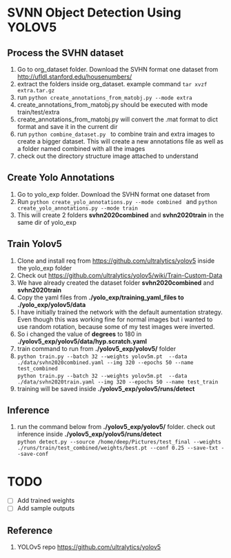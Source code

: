 # SVNN Object Detection Using YOLOV5

## Process the SVHN dataset

1. Go to org_dataset folder. Download the SVHN format one dataset from http://ufldl.stanford.edu/housenumbers/
2. extract the folders inside org_dataset. example command `tar xvzf extra.tar.gz`
3. run  `python create_annotations_from_matobj.py --mode extra`
4. create_annotations_from_matobj.py should be executed with mode train/test/extra
5. create_annotations_from_matobj.py will convert the .mat format to dict format and save it in the current dir
6. run `python combine_dataset.py ` to combine train and extra images to create a bigger dataset. This will create a new annotations file as well as a folder named combined with all the images
7. check out the directory structure image attached to understand
    
## Create Yolo Annotations
1. Go to yolo_exp folder. Download the SVHN format one dataset from 
2. Run `python create_yolo_annotations.py --mode combined ` and `python create_yolo_annotations.py --mode train `
3. This will create 2 folders **svhn2020combined** and **svhn2020train** in the same dir of yolo_exp 

## Train Yolov5

1. Clone and install req from https://github.com/ultralytics/yolov5 inside the yolo_exp folder
2. Check out https://github.com/ultralytics/yolov5/wiki/Train-Custom-Data 
3. We have already created the dataset folder **svhn2020combined** and **svhn2020train**
4. Copy the yaml files from **./yolo_exp/training_yaml_files to  ./yolo_exp/yolov5/data**
5. I have initially trained the network with the default aumentation strategy. Even though this was working fine for normal images but i wanted to use random rotation, because some of my test images were inverted. 
6. So i changed the value of **degrees** to 180 in **./yolov5_exp/yolov5/data/hyp.scratch.yaml**
7. train command to run from **./yolov5_exp/yolov5/** folder 
8. `python train.py --batch 32 --weights yolov5m.pt  --data ./data/svhn2020combined.yaml --img 320 --epochs 50 --name test_combined` <br>
`python train.py --batch 32 --weights yolov5m.pt  --data ./data/svhn2020train.yaml --img 320 --epochs 50 --name test_train`
9. training will be saved inside **./yolov5_exp/yolov5/runs/detect**

## Inference

1. run the command below from  **./yolov5_exp/yolov5/** folder. check out inference inside **./yolov5_exp/yolov5/runs/detect**<br>
`python detect.py --source /home/deep/Pictures/test_final --weights ./runs/train/test_combined/weights/best.pt --conf 0.25 --save-txt --save-conf`

# TODO
 - [ ] Add trained weights 
 - [ ] Add sample outputs

## Reference <br>
1. YOLOv5 repo https://github.com/ultralytics/yolov5